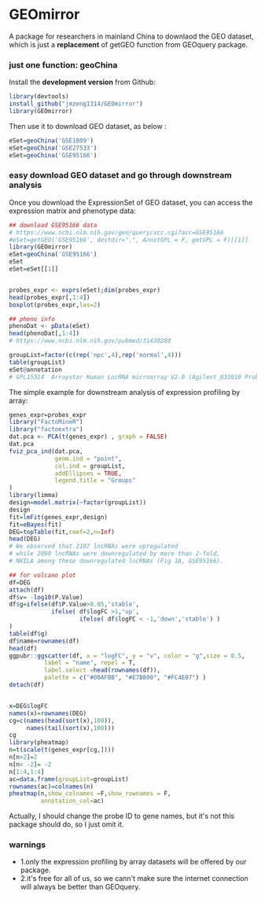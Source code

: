 # GEOmirror

A package for researchers in mainland China to downlaod the GEO dataset,  which is just a **replacement** of getGEO function from GEOquery package.

### just one function: geoChina

Install the **development version** from Github:

```r
library(devtools)
install_github("jmzeng1314/GEOmirror")
library(GEOmirror)
```

Then use it to download GEO dataset, as below :

```r
eSet=geoChina('GSE1009') 
eSet=geoChina('GSE27533') 
eSet=geoChina('GSE95166') 
```

### easy download GEO dataset and go through downstream analysis 

Once you download the ExpressionSet of GEO dataset, you can access the expression matrix and phenotype data: 

```r
## download GSE95166 data
# https://www.ncbi.nlm.nih.gov/geo/query/acc.cgi?acc=GSE95166
#eSet=getGEO('GSE95166', destdir=".", AnnotGPL = F, getGPL = F)[[1]]
library(GEOmirror)
eSet=geoChina('GSE95166')
eSet
eSet=eSet[[1]]


probes_expr <- exprs(eSet);dim(probes_expr)
head(probes_expr[,1:4])
boxplot(probes_expr,las=2)

## pheno info
phenoDat <- pData(eSet)
head(phenoDat[,1:4])
# https://www.ncbi.nlm.nih.gov/pubmed/31430288

groupList=factor(c(rep('npc',4),rep('normal',4)))
table(groupList)
eSet@annotation
# GPL15314	Arraystar Human LncRNA microarray V2.0 (Agilent_033010 Probe Name version)

```

The simple example for downstream analysis of expression profiling by array:

```r
genes_expr=probes_expr
library("FactoMineR")
library("factoextra")
dat.pca <- PCA(t(genes_expr) , graph = FALSE)
dat.pca
fviz_pca_ind(dat.pca,
             geom.ind = "point",
             col.ind = groupList,
             addEllipses = TRUE,
             legend.title = "Groups"
)
library(limma)
design=model.matrix(~factor(groupList))
design
fit=lmFit(genes_expr,design)
fit=eBayes(fit)
DEG=topTable(fit,coef=2,n=Inf)
head(DEG)
# We observed that 2107 lncRNAs were upregulated
# while 2090 lncRNAs were downregulated by more than 2-fold,
# NKILA among these downregulated lncRNAs (Fig 1A, GSE95166).

## for volcano plot
df=DEG
attach(df)
df$v= -log10(P.Value)
df$g=ifelse(df$P.Value>0.05,'stable',
            ifelse( df$logFC >1,'up',
                    ifelse( df$logFC < -1,'down','stable') )
)
table(df$g)
df$name=rownames(df)
head(df)
ggpubr::ggscatter(df, x = "logFC", y = "v", color = "g",size = 0.5,
          label = "name", repel = T,
          label.select =head(rownames(df)),
          palette = c("#00AFBB", "#E7B800", "#FC4E07") )
detach(df)


x=DEG$logFC
names(x)=rownames(DEG)
cg=c(names(head(sort(x),100)),
     names(tail(sort(x),100)))
cg
library(pheatmap)
n=t(scale(t(genes_expr[cg,])))
n[n>2]=2
n[n< -2]= -2
n[1:4,1:4]
ac=data.frame(groupList=groupList)
rownames(ac)=colnames(n)  
pheatmap(n,show_colnames =F,show_rownames = F,
         annotation_col=ac)
```

Actually, I should change the probe ID to gene names, but it's not this package should do, so I just omit it.

### warnings

- 1.only the expression profiling by array datasets will be offered by our package.
- 2.it's free for all of us, so we cann't make sure the internet connection will always be better than GEOquery. 

